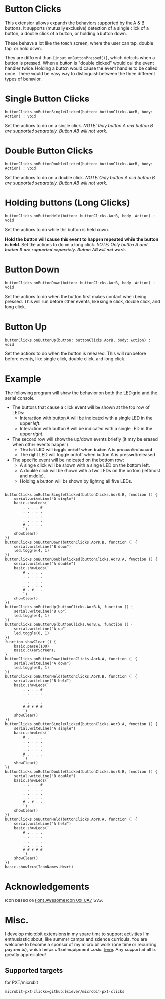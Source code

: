 # Button Clicks

This extension allows expands the behaviors supported by the A & B buttons.  It supports (mutually exclusive) detection of a single click of a button, a double click of a button, or holding a button down. 

These behave a lot like the touch screen, where the user can tap, double tap, or hold down.  

They are different than ``[input.onButtonPressed()]``, which detects when a button is pressed.  When a button is "double clicked" would call the event handler twice. Holding a button would cause the event handler to be called once.  There would be easy way to distinguish between the three different types of behavior. 


# Single Button Clicks

```sig
buttonClicks.onButtonSingleClicked(button: buttonClicks.AorB, body: Action) : void
``` 

Set the actions to do on a single click. *NOTE: Only button A and button B are supported separately.  Button AB will not work.*

# Double Button Clicks

```sig
buttonClicks.onButtonDoubleClicked(button: buttonClicks.AorB, body: Action) : void
``` 

Set the actions to do on a double click. *NOTE: Only button A and button B are supported separately.  Button AB will not work.*

# Holding buttons (Long Clicks)

```sig
buttonClicks.onButtonHeld(button: buttonClicks.AorB, body: Action) : void
``` 

Set the actions to do while the button is held down.

**Hold the button will cause this event to happen repeated while the button is held**.  Set the actions to do on a long click. *NOTE: Only button A and button B are supported separately.  Button AB will not work.*


# Button Down 

```sig
buttonClicks.onButtonDown(button: buttonClicks.AorB, body: Action) : void
``` 

Set the actions to do when the button first makes contact when being pressed. This will run before other events, like single click, double click, and long click.


# Button Up

```sig
buttonClicks.onButtonUp(button: buttonClicks.AorB, body: Action) : void
``` 

Set the actions to do when the button is released. This will run before before events, like single click, double click, and long click.

# Example 

The following program will show the behavior on both the LED grid and the serial console.  

* The buttons that cause a click event will be shown at the top row of LEDs:
  * Interaction with button A will be indicated with a single LED in the upper *left*.
  * Interaction with button B will be indicated with a single LED in the upper *right*. 
* The second row will show the up/down events briefly (it may be erased when other events happen)
  * The left LED will toggle on/off when button A is pressed/released
  * The right LED will toggle on/off when button A is pressed/released
* The specific event will be indicated on the bottom row:
  * A single click will be shown with a single LED on the bottom left. 
  * A double click will be shown with a two LEDs on the bottom (leftmost and middle). 
  * Holding a button will be shown by lighting all five LEDs.

```block

buttonClicks.onButtonSingleClicked(buttonClicks.AorB.B, function () {
    serial.writeLine("B single")
    basic.showLeds(`
        . . . . #
        . . . . .
        . . . . .
        . . . . .
        # . . . .
        `)
    showClear()
})
buttonClicks.onButtonDown(buttonClicks.AorB.B, function () {
    serial.writeLine("B down")
    led.toggle(4, 1)
})
buttonClicks.onButtonDoubleClicked(buttonClicks.AorB.A, function () {
    serial.writeLine("A double")
    basic.showLeds(`
        # . . . .
        . . . . .
        . . . . .
        . . . . .
        # . # . .
        `)
    showClear()
})
buttonClicks.onButtonUp(buttonClicks.AorB.B, function () {
    serial.writeLine("B up")
    led.toggle(4, 1)
})
buttonClicks.onButtonUp(buttonClicks.AorB.A, function () {
    serial.writeLine("A up")
    led.toggle(0, 1)
})
function showClear () {
    basic.pause(100)
    basic.clearScreen()
}
buttonClicks.onButtonDown(buttonClicks.AorB.A, function () {
    serial.writeLine("A down")
    led.toggle(0, 1)
})
buttonClicks.onButtonHeld(buttonClicks.AorB.B, function () {
    serial.writeLine("B held")
    basic.showLeds(`
        . . . . #
        . . . . .
        . . . . .
        . . . . .
        # # # # #
        `)
    showClear()
})
buttonClicks.onButtonSingleClicked(buttonClicks.AorB.A, function () {
    serial.writeLine("A single")
    basic.showLeds(`
        # . . . .
        . . . . .
        . . . . .
        . . . . .
        # . . . .
        `)
    showClear()
})
buttonClicks.onButtonDoubleClicked(buttonClicks.AorB.B, function () {
    serial.writeLine("B double")
    basic.showLeds(`
        . . . . #
        . . . . .
        . . . . .
        . . . . .
        # . # . .
        `)
    showClear()
})
buttonClicks.onButtonHeld(buttonClicks.AorB.A, function () {
    serial.writeLine("A held")
    basic.showLeds(`
        # . . . .
        . . . . .
        . . . . .
        . . . . .
        # # # # #
        `)
    showClear()
})
basic.showIcon(IconNames.Heart)

```


# Acknowledgements 

Icon based on [Font Awesome icon 0xF0A7](https://www.iconfinder.com/search?q=f0a7) SVG.

# Misc. 

I develop micro:bit extensions in my spare time to support activities I'm enthusiastic about, like summer camps and science curricula.  You are welcome to become a sponsor of my micro:bit work (one time or recurring payments), which helps offset equipment costs: [here](https://github.com/sponsors/bsiever). Any support at all is greatly appreciated!

## Supported targets

for PXT/microbit

```package
microbit-pxt-clicks=github:bsiever/microbit-pxt-clicks
```

<script src="https://makecode.com/gh-pages-embed.js"></script>
<script>makeCodeRender("{{ site.makecode.home_url }}", "{{ site.github.owner_name }}/{{ site.github.repository_name }}");</script>
